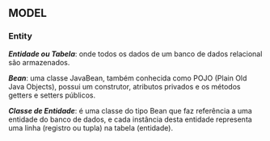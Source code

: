 ## MODEL
### Entity
_**Entidade ou Tabela**_: onde todos os dados de um banco de dados relacional são armazenados.

_**Bean**_: uma classe JavaBean, também conhecida como POJO (Plain Old Java Objects), possui um construtor, atributos privados e os métodos getters e setters públicos.

**_Classe de Entidade_**: é uma classe do tipo Bean que faz referência a uma entidade do banco de dados, e cada instância desta entidade representa uma linha (registro ou tupla) na tabela (entidade).
